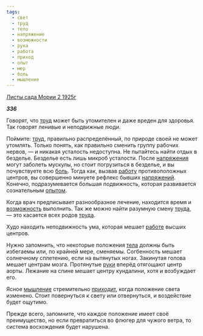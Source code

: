 ```yaml
---
tags:
  - свет
  - труд
  - тело
  - напряжение
  - возможности
  - рука
  - работа
  - приход
  - опыт
  - мер
  - боль
  - мышление
---
```

[Листы сада Мории 2 1925г](https://127.0.0.1:4002/agni/1925)

___336___

Говорят, что [труд](../../../tags/#труд) может быть утомителен и даже вреден для здоровья. Так говорят ленивые и неподвижные люди.   

Поймите: [труд](../../../tags/#труд), правильно распределённый, по природе своей не может утомлять. Только понять, как правильно сменить группу рабочих нервов, — и никакая усталость недоступна. Не пытайтесь найти отдых в безделье. Безделье есть лишь микроб усталости. После [напряжения](../../../tags/#напряжение) могут заболеть мускулы, но стоит погрузиться в безделье, и вы почувствуете всю [боль](../../../tags/#боль). Тогда как, вызвав [работу](../../../tags/#работа) противоположных центров, вы совершенно минуете рефлекс бывших [напряжений](../../../tags/#напряжение). Конечно, подразумевается большая подвижность, которая развивается сознательным [опытом](../../../tags/#опыт).   

Когда врач предписывает разнообразное лечение, находится время и [возможность](../../../tags/#возможности) выполнить. Так же можно найти разумную смену [труда](../../../tags/#труд), — это касается всех родов [труда](../../../tags/#труд).   

Худо находить неподвижность ума, которая мешает [работе](../../../tags/#работа) высших центров.   

Нужно запомнить, что некоторые положения [тела](../../../tags/#тело) должны быть избегаемы или, по крайней мере, сменяемы. Согбенность мешает солнечному сплетению, если на вытянутых ногах. Закинутая голова мешает центрам мозга. Протянутые [руки](../../../tags/#рука) вперёд отягощают центр аорты. Лежание на спине мешает центру кундалини, хотя и возбуждает его.   

Ясное [мышление](../../../tags/#мышление) стремительно [приходит](../../../tags/#приход), когда положение света изменено. Стоит повернуться к свету или отвернуться, и воздействие будет ощутимо.   

Прежде всего, запомните, что каждое положение имеет своё преимущество, но если превратиться во флюгер для чужого ветра, то система восхождения будет нарушена.   

